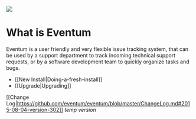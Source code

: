 ![](https://launchpadlibrarian.net/41243495/64.png)

# What is Eventum

Eventum is a user friendly and very flexible issue tracking system, that can be used by a support department to track incoming technical support requests, or by a software development team to quickly organize tasks and bugs.

* [[New Install|Doing-a-fresh-install]]
* [[Upgrade|Upgrading]]

[[Change Log|https://github.com/eventum/eventum/blob/master/ChangeLog.md#2015-08-04-version-302]] _temp version_